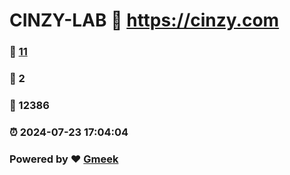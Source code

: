# CINZY-LAB :link: https://cinzy.com 
### :page_facing_up: [11](https://cinzy.com/tag.html) 
### :speech_balloon: 2 
### :hibiscus: 12386 
### :alarm_clock: 2024-07-23 17:04:04 
### Powered by :heart: [Gmeek](https://github.com/Meekdai/Gmeek)
